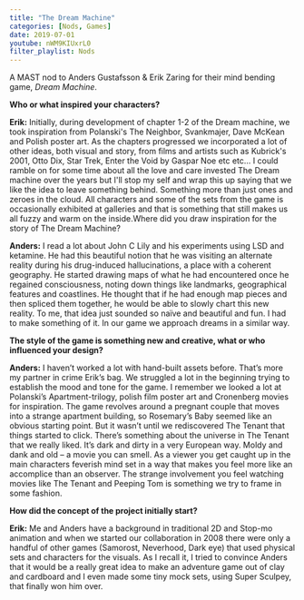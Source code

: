 ```yaml
---
title: "The Dream Machine"
categories: [Nods, Games]
date: 2019-07-01
youtube: nWM9KIUxrL0
filter_playlist: Nods
---
```


A MAST nod to Anders Gustafsson & Erik Zaring for their mind bending game, _Dream Machine_.

<star></star>

**Who or what inspired your characters?**

**Erik:** Initially, during development of chapter 1-2 of the Dream machine, we took inspiration from Polanski's The Neighbor, Svankmajer, Dave McKean and Polish poster art. As the chapters progressed we incorporated a lot of other ideas, both visual and story, from films and artists such as Kubrick's 2001, Otto Dix, Star Trek, Enter the Void by Gaspar Noe etc etc... I could ramble on for some time about all the love and care invested The Dream machine over the years but I'll stop my self and wrap this up saying that we like the idea to leave something behind. Something more than just ones and zeroes in the cloud. All characters and some of the sets from the game is occasionally exhibited at galleries and that is something that still makes us all fuzzy and warm on the inside.Where did you draw inspiration for the story of The Dream Machine?

**Anders:** I read a lot about John C Lily and his experiments using LSD and ketamine. He had this beautiful notion that he was visiting an alternate reality during his drug-induced hallucinations, a place with a coherent geography. He started drawing maps of what he had encountered once he regained consciousness, noting down things like landmarks, geographical features and coastlines. He thought that if he had enough map pieces and then spliced them together, he would be able to slowly chart this new reality. To me, that idea just sounded so naïve and beautiful and fun. I had to make something of it. In our game we approach dreams in a similar way.

**The style of the game is something new and creative, what or who influenced your design?**

**Anders:** I haven’t worked a lot with hand-built assets before. That’s more my partner in crime Erik’s bag. We struggled a lot in the beginning trying to establish the mood and tone for the game. I remember we looked a lot at Polanski’s Apartment-trilogy, polish film poster art and Cronenberg movies for inspiration. The game revolves around a pregnant couple that moves into a strange apartment building, so Rosemary’s Baby seemed like an obvious starting point. But it wasn’t until we rediscovered The Tenant that things started to click. There’s something about the universe in The Tenant that we really liked. It’s dark and dirty in a very European way. Moldy and dank and old – a movie you can smell. As a viewer you get caught up in the main characters feverish mind set in a way that makes you feel more like an accomplice than an observer. The strange involvement you feel watching movies like The Tenant and Peeping Tom is something we try to frame in some fashion.

**How did the concept of the project initially start?**

**Erik:** Me and Anders have a background in traditional 2D and Stop-mo animation and when we started our collaboration in 2008 there were only a handful of other games (Samorost, Neverhood, Dark eye) that used physical sets and characters for the visuals. As I recall it, I tried to convince Anders that it would be a really great idea to make an adventure game out of clay and cardboard and I even made some tiny mock sets, using Super Sculpey, that finally won him over.